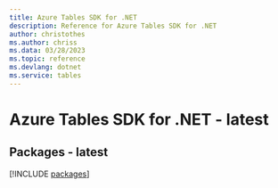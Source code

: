 ```yaml
---
title: Azure Tables SDK for .NET
description: Reference for Azure Tables SDK for .NET
author: christothes
ms.author: chriss
ms.data: 03/28/2023
ms.topic: reference
ms.devlang: dotnet
ms.service: tables
---
```

# Azure Tables SDK for .NET - latest
## Packages - latest
[!INCLUDE [packages](tables-index.md)]
